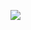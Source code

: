 ![](https://user-images.githubusercontent.com/63061620/112638041-de6a4880-8e4f-11eb-838d-ca421661ed47.png)

